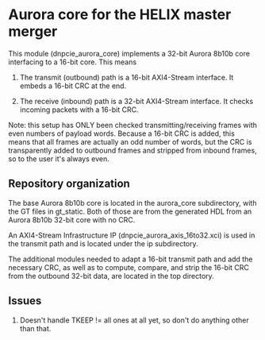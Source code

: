 # Aurora core for the HELIX master merger

This module (dnpcie_aurora_core)  implements a 32-bit Aurora 8b10b core
interfacing to a 16-bit core. This means

1. The transmit (outbound) path is a 16-bit AXI4-Stream interface. It
   embeds a 16-bit CRC at the end.
   
2. The receive (inbound) path is a 32-bit AXI4-Stream interface. It
   checks incoming packets with a 16-bit CRC.

Note: this setup has ONLY been checked transmitting/receiving frames
with even numbers of payload words. Because a 16-bit CRC is added,
this means that all frames are actually an odd number of words, but the
CRC is transparently added to outbound frames and stripped from inbound
frames, so to the user it's always even.

## Repository organization

The base Aurora 8b10b core is located in the aurora_core subdirectory,
with the GT files in gt_static. Both of those are from the generated HDL
from an Aurora 8b10b 32-bit core with no CRC.

An AXI4-Stream Infrastructure IP (dnpcie_aurora_axis_16to32.xci) is used
in the transmit path and is located under the ip subdirectory.

The additional modules needed to adapt a 16-bit transmit path and add
the necessary CRC, as well as to compute, compare, and strip the 16-bit
CRC from the outbound 32-bit data, are located in the top directory.

## Issues

1. Doesn't handle TKEEP != all ones at all yet, so don't do anything
   other than that.